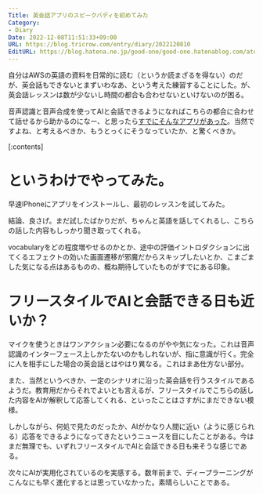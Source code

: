 ```yaml
---
Title: 英会話アプリのスピークバディを初めてみた
Category:
- Diary
Date: 2022-12-08T11:51:33+09:00
URL: https://blog.tricrow.com/entry/diary/2022120810
EditURL: https://blog.hatena.ne.jp/good-one/good-one.hatenablog.com/atom/entry/4207112889943264517
---
```


自分はAWSの英語の資料を日常的に読む（というか読まざるを得ない）のだが、英会話もできないとまずいわなあ、という考えた練習することにした。が、英会話レッスンは数が少ないし時間の都合も合わせないといけないのが困る。

音声認識と音声合成を使ってAIと会話できるようになればこちらの都合に合わせて話せるから助かるのになー、と思ったら[すでにそんなアプリがあった](https://app.speakbuddy.me/)。当然ですよね、と考えるべきか、もうとっくにそうなっていたか、と驚くべきか。

[:contents]

# というわけでやってみた。

早速IPhoneにアプリをインストールし、最初のレッスンを試してみた。

結論、良さげ。まだ試したばかりだが、ちゃんと英語を話してくれるし、こちらの話した内容もしっかり聞き取ってくれる。

vocabularyをどの程度増やせるのかとか、途中の評価イントロダクションに出てくるエフェクトの効いた画面遷移が邪魔だからスキップしたいとか、こまごました気になる点はあるものの、概ね期待していたものがすでにある印象。

# フリースタイルでAIと会話できる日も近いか？

マイクを使うときはワンアクション必要になるのがやや気になった。これは音声認識のインターフェース上しかたないのかもしれないが、指に意識が行く。完全に人を相手にした場合の英会話とはやはり異なる。これはまあ仕方ない部分。

また、当然というべきか、一定のシナリオに沿った英会話を行うスタイルであるようだ。教育用だからそれでよいとも言えるが、フリースタイルでこちらの話した内容をAIが解釈して応答してくれる、といったことはさすがにまだできない模様。

しかしながら、何処で見たのだったか、AIがかなり人間に近い（ように感じられる）応答をできるようになってきたというニュースを目にしたことがある。今はまだ無理でも、いずれフリースタイルでAIと会話できる日も来そうな感じである。

次々にAIが実用化されているのを実感する。数年前まで、ディープラーニングがこんなにも早く進化するとは思っていなかった。素晴らしいことである。
